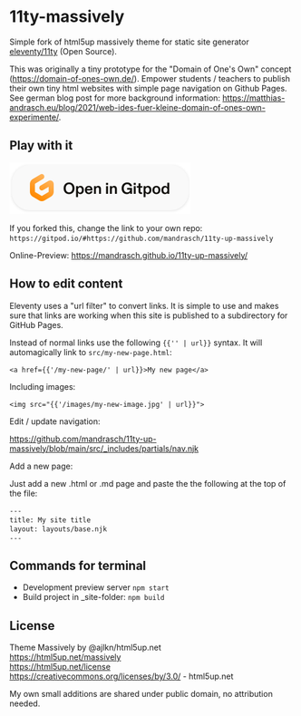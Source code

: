 # 11ty-massively
Simple fork of html5up massively theme for static site generator [eleventy/11ty](https://www.google.com/search?q=eleventy+dev&oq=eleventy+dev&aqs=chrome..69i57j69i65j69i60l3.2229j0j1&sourceid=chrome&ie=UTF-8) (Open Source).

This was originally a tiny prototype for the "Domain of One's Own" concept (https://domain-of-ones-own.de/). Empower students / teachers to publish their own tiny html websites with simple page navigation on Github Pages. See german blog post for more background information: https://matthias-andrasch.eu/blog/2021/web-ides-fuer-kleine-domain-of-ones-own-experimente/.

## Play with it

[![Open in Gitpod](open-in-gitpod.svg)](https://gitpod.io/#https://github.com/mandrasch/11ty-up-massively)

If you forked this, change the link to your own repo:
`https://gitpod.io/#https://github.com/mandrasch/11ty-up-massively`

Online-Preview: https://mandrasch.github.io/11ty-up-massively/

## How to edit content

Eleventy uses a "url filter" to convert links. It is simple to use and makes sure that links are working when this site is published to a subdirectory for GitHub Pages. 

Instead of normal links use the following `{{'' | url}}` syntax. It will automagically link to `src/my-new-page.html`:

```
<a href={{'/my-new-page/' | url}}>My new page</a>
```

Including images:
```
<img src="{{'/images/my-new-image.jpg' | url}}">
```

Edit / update navigation:

https://github.com/mandrasch/11ty-up-massively/blob/main/src/_includes/partials/nav.njk

Add a new page:

Just add a new .html or .md page and paste the the following at the top of the file:

```
---
title: My site title
layout: layouts/base.njk
---
```

## Commands for terminal

- Development preview server `npm start`
- Build project in _site-folder: `npm build`


## License

Theme Massively by @ajlkn/html5up.net<br>
https://html5up.net/massively <br>
https://html5up.net/license <br>
https://creativecommons.org/licenses/by/3.0/ - html5up.net <br>

My own small additions are shared under public domain, no attribution needed.